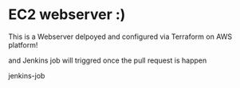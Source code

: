 
# EC2 webserver :)

This is a Webserver delpoyed and configured via Terraform on AWS platform!

and Jenkins job will triggred once the pull request is happen

jenkins-job
